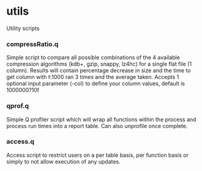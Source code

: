 # utils
Utility scripts

### compressRatio.q
Simple script to compare all possible combinations of the 4 available compression algorithms (kdb+, gzip, snappy, lz4hc) for a single flat file (1 column).
Results will contain percentage decrease in size and the time to get column with t:1000 ran 3 times and the average taken.
Accepts 1 optional input parameter (-col) to define your column values, default is 1000000?10f

### qprof.q
Simple Q profiler script which will wrap all functions within the process and process run times into a report table. Can also unprofile once complete.

### access.q
Access script to restrict users on a per table basis, per function basis or simply to not allow execution of any updates. 
